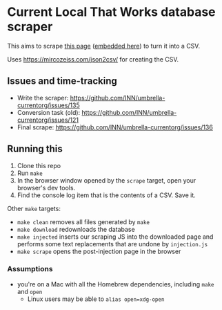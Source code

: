 # Current Local That Works database scraper

This aims to scrape [this page](https://s3.amazonaws.com/currentbucket-762391/local-that-works/child_2019.html) ([embedded here](https://current.org/2020/01/get-inspired-with-our-huge-list-of-local-content-and-engagement-projects/)) to turn it into a CSV.

Uses https://mircozeiss.com/json2csv/ for creating the CSV.

## Issues and time-tracking

- Write the scraper: https://github.com/INN/umbrella-currentorg/issues/135
- Conversion task (old): https://github.com/INN/umbrella-currentorg/issues/121
- Final scrape: https://github.com/INN/umbrella-currentorg/issues/136

## Running this

1. Clone this repo
2. Run `make`
3. In the browser window opened by the `scrape` target, open your browser's dev tools.
4. Find the console log item that is the contents of a CSV. Save it.

Other `make` targets:

- `make clean` removes all files generated by `make`
- `make download` redownloads the database
- `make injected` inserts our scraping JS into the downloaded page and performs some text replacements that are undone by `injection.js`
- `make scrape` opens the post-injection page in the browser

### Assumptions

- you're on a Mac with all the Homebrew dependencies, including `make` and `open`
	- Linux users may be able to `alias open=xdg-open`

